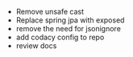 - Remove unsafe cast
- Replace spring jpa with exposed
- remove the need for jsonignore
- add codacy config to repo
- review docs